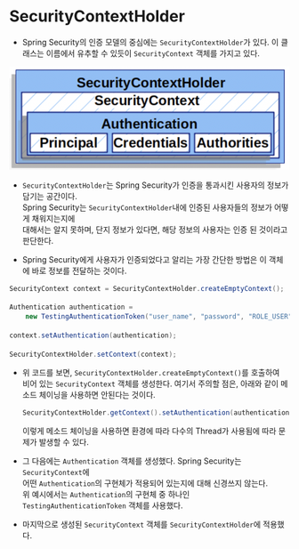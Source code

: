 <h1>SecurityContextHolder</h1>

- Spring Security의 인증 모델의 중심에는 `SecurityContextHolder`가 있다.
  이 클래스는 이름에서 유추할 수 있듯이 `SecurityContext` 객체를 가지고 있다.

![picture 1](../images/b9a7ddd768445b1c12d3161defe1e969aaf6e2c93aae9d04fe0f9d0e55dd725b.png)

- `SecurityContextHolder`는 Spring Security가 인증을 통과시킨 사용자의 정보가 담기는 공간이다.  
  Spring Security는 `SecurityContextHolder`내에 인증된 사용자들의 정보가 어떻게 채워지는지에  
  대해서는 알지 못하며, 단지 정보가 있다면, 해당 정보의 사용자는 인증 된 것이라고 판단한다.

- Spring Security에게 사용자가 인증되었다고 알리는 가장 간단한 방법은 이 객체에 바로 정보를 전달하는 것이다.

```java
SecurityContext context = SecurityContextHolder.createEmptyContext();

Authentication authentication =
    new TestingAuthenticationToken("user_name", "password", "ROLE_USER");

context.setAuthentication(authentication);

SecurityContextHolder.setContext(context);
```

- 위 코드를 보면, `SecurityContextHolder.createEmptyContext()`를 호출하여  
  비어 있는 `SecurityContext` 객체를 생성한다. 여기서 주의할 점은, 아래와 같이 메소드 체이닝을 사용하면 안된다는 것이다.

  ```java
  SecurityContextHolder.getContext().setAuthentication(authentication);
  ```

  이렇게 메소드 체이닝을 사용하면 환경에 따라 다수의 Thread가 사용됨에 따라 문제가 발생할 수 있다.

- 그 다음에는 `Authentication` 객체를 생성했다. Spring Security는 `SecurityContext`에  
  어떤 `Authentication`의 구현체가 적용되어 있는지에 대해 신경쓰지 않는다.  
  위 예시에서는 `Authentication`의 구현체 중 하나인 `TestingAuthenticationToken` 객체를 사용했다.

- 마지막으로 생성된 `SecurityContext` 객체를 `SecurityContextHolder`에 적용했다.
